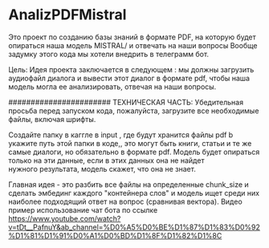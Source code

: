 # AnalizPDFMistral
Это проект по созданию базы знаний в формате PDF, на которую будет опираться наша модель MISTRAL/ и отвечать на наши вопросы
Вообще задумку этого кода мы хотели внедрить в телеграмм бот.

Цель:
Идея проекта заключается в следующем : мы должны загрузить аудиофайл  диалога и вывести этот диалог в формате pdf, чтобы наша модель могла ее анализировать, отвечая на наши вопросы.



 #######################
 ТЕХНИЧЕСКАЯ ЧАСТЬ:
  Убедительная просьба перед запуском кода, пожалуйста, загрузите все необходимые файлы, включая шрифты.
  

   Создайте папку в каггле в input , где будут хранится файлы pdf b укажите путь этой папки в коде,, это могут быть книги, статьи и те же самые диалоги, но обязательно в формате pdf. Модель будет опираться только на эти данные, если в этих данных она не найдет       
   нужного результата, модель скажет, что она не знает. 

   Главная идея - это разбить все файлы на определенные chunk_size и сделать эмбединг каждого "контейнера слов" и модель ищет среди них наиболее подходящий ответ на вопрос (сравнивая вектора).
Видео пример использование чат бота по ссылке
https://www.youtube.com/watch?v=tDt__PafnuY&ab_channel=%D0%A5%D0%BE%D1%87%D1%83%D0%92%D1%81%D1%91%D0%A1%D0%BD%D1%8F%D1%82%D1%8C
